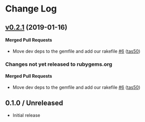 # Change Log
<!-- latest_release 0.2.1 -->
## [v0.2.1](https://github.com/chef/kitchen-appbundle-updater/tree/v0.2.1) (2019-01-16)

#### Merged Pull Requests
- Move dev deps to the gemfile and add our rakefile [#6](https://github.com/chef/kitchen-appbundle-updater/pull/6) ([tas50](https://github.com/tas50))
<!-- latest_release -->

<!-- release_rollup since=0.2.0 -->
### Changes not yet released to rubygems.org

#### Merged Pull Requests
- Move dev deps to the gemfile and add our rakefile [#6](https://github.com/chef/kitchen-appbundle-updater/pull/6) ([tas50](https://github.com/tas50)) <!-- 0.2.1 -->
<!-- release_rollup -->

<!-- latest_stable_release -->
## 0.1.0 / Unreleased

* Initial release
<!-- latest_stable_release -->